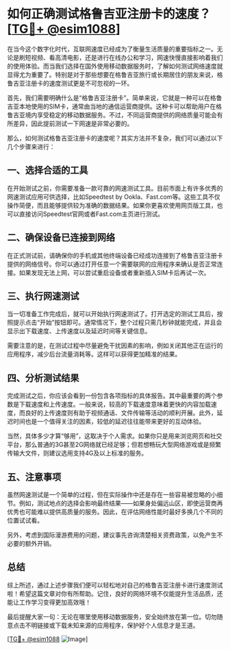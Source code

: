 # 如何正确测试格鲁吉亚注册卡的速度？[[TG💪+ @esim1088](https://t.me/s/esim1088)]

在当今这个数字化时代，互联网速度已经成为了衡量生活质量的重要指标之一。无论是刷短视频、看高清电影，还是进行在线办公和学习，网速快慢直接影响着我们的使用体验。而当我们选择在国外使用移动数据服务时，了解如何测试网络速度就显得尤为重要了。特别是对于那些想要在格鲁吉亚旅行或长期居住的朋友来说，格鲁吉亚注册卡的速度测试更是不可忽视的一环。

首先，我们需要明确什么是“格鲁吉亚注册卡”。简单来说，它就是一种可以在格鲁吉亚本地使用的SIM卡，通常由当地的通信运营商提供。这种卡可以帮助用户在格鲁吉亚境内享受稳定的移动数据服务。不过，不同运营商提供的网络质量可能会有所差异，因此提前测试一下网速是非常必要的。

那么，如何测试格鲁吉亚注册卡的速度呢？其实方法并不复杂，我们可以通过以下几个步骤来进行：

## 一、选择合适的工具

在开始测试之前，你需要准备一款可靠的网速测试工具。目前市面上有许多优秀的网速测试应用可供选择，比如Speedtest by Ookla、Fast.com等。这些工具不仅操作简便，而且能够提供较为准确的数据结果。如果你更喜欢使用网页版工具，也可以直接访问Speedtest官网或者Fast.com主页进行测试。

## 二、确保设备已连接到网络

在正式测试前，请确保你的手机或其他终端设备已经成功连接到了格鲁吉亚注册卡提供的网络信号。你可以通过打开任意一个需要联网的应用程序来确认是否正常连接。如果发现无法上网，可以尝试重启设备或者重新插入SIM卡后再试一次。

## 三、执行网速测试

当一切准备工作完成后，就可以开始执行网速测试了。打开选定的测试工具后，按照提示点击“开始”按钮即可。通常情况下，整个过程只需几秒钟就能完成，并且会显示出下载速度、上传速度以及延迟时间等关键信息。

需要注意的是，在测试过程中尽量避免干扰因素的影响，例如关闭其他正在运行的应用程序，减少后台流量消耗等。这样可以获得更加精准的结果。

## 四、分析测试结果

完成测试之后，你应该会看到一份包含各项指标的具体报告。其中最重要的两个参数是下载速度和上传速度。一般来说，较高的下载速度意味着更快的内容加载速度，而良好的上传速度则有助于视频通话、文件传输等活动的顺利开展。此外，延迟时间也是一个值得关注的因素，较低的延迟往往能带来更好的互动体验。

当然，具体多少才算“够用”，这取决于个人需求。如果你只是用来浏览网页和社交平台，那么普通的3G甚至2G网络就已经足够；但若想畅玩大型网络游戏或是频繁传输大文件，则建议选用支持4G及以上标准的服务。

## 五、注意事项

虽然网速测试是一个简单的过程，但在实际操作中还是存在一些容易被忽略的小细节。例如，测试地点的选择会影响最终结果——如果身处偏远山区，即使运营商再优秀也可能难以提供高质量的服务。因此，在评估网络性能时最好多换几个不同的位置试试看。

另外，考虑到国际漫游费用的问题，建议事先咨询清楚相关资费政策，以免产生不必要的额外开销。

## 总结

综上所述，通过上述步骤我们便可以轻松地对自己的格鲁吉亚注册卡进行速度测试啦！希望这篇文章对你有所帮助。记住，良好的网络环境不仅能提升生活品质，还能让工作学习变得更加高效哦！

最后提醒大家一句：无论在哪里使用移动数据服务，安全始终放在第一位。切勿随意点击不明链接或下载未知来源的应用程序，保护好个人信息才是王道。

[[TG💪+ @esim1088](https://t.me/s/esim1088) ![Image](https://i.postimg.cc/4NQfJmqS/Snipaste-2025-05-13-00-14-12.png)]